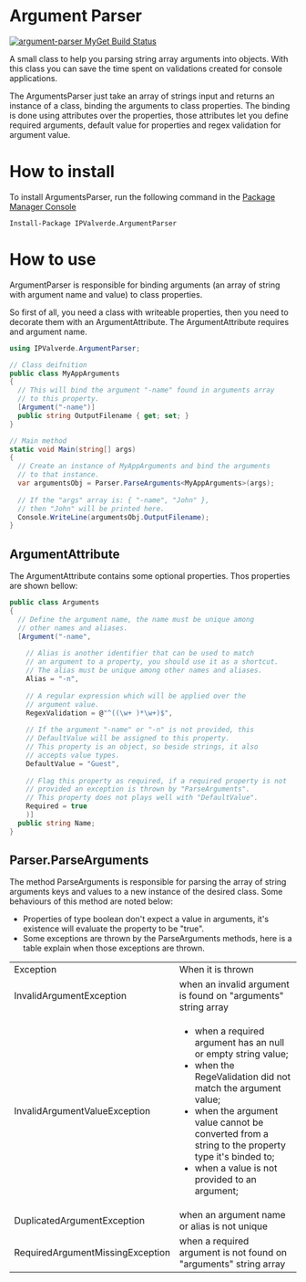 # Argument Parser

[![argument-parser MyGet Build Status](https://www.myget.org/BuildSource/Badge/argument-parser?identifier=8e48172a-4448-4b24-b56d-22680b7f86fd)](https://www.myget.org/)

A small class to help you parsing string array arguments into objects.
With this class you can save the time spent on validations created for console applications.

The ArgumentsParser just take an array of strings input and returns an instance of a class,
binding the arguments to class properties. The binding is done using attributes over the
properties, those attributes let you define required arguments, default value for properties
and regex validation for argument value.

# How to install

To install ArgumentsParser, run the following command in the [Package Manager Console](https://www.nuget.org/packages/IPValverde.ArgumentParser/)

```
Install-Package IPValverde.ArgumentParser
```

# How to use

ArgumentParser is responsible for binding arguments (an array of string with argument name and value) to class properties.

So first of all, you need a class with writeable properties, then you need to decorate them with an ArgumentAttribute. The ArgumentAttribute requires and argument name.

```cs
using IPValverde.ArgumentParser;

// Class deifnition
public class MyAppArguments
{
  // This will bind the argument "-name" found in arguments array
  // to this property.
  [Argument("-name")]
  public string OutputFilename { get; set; }
}

// Main method
static void Main(string[] args)
{
  // Create an instance of MyAppArguments and bind the arguments
  // to that instance.
  var argumentsObj = Parser.ParseArguments<MyAppArguments>(args);
  
  // If the "args" array is: { "-name", "John" },
  // then "John" will be printed here.
  Console.WriteLine(argumentsObj.OutputFilename);
}
```

ArgumentAttribute
--------------

The ArgumentAttribute contains some optional properties. Thos properties are shown bellow:

```cs
public class Arguments
{
  // Define the argument name, the name must be unique among
  // other names and aliases.
  [Argument("-name",
    
	// Alias is another identifier that can be used to match
	// an argument to a property, you should use it as a shortcut.
	// The alias must be unique among other names and aliases.
    Alias = "-n",
	
	// A regular expression which will be applied over the
	// argument value.
	RegexValidation = @"^((\w+ )*\w+)$",
	
	// If the argument "-name" or "-n" is not provided, this 
	// DefaultValue will be assigned to this property.
	// This property is an object, so beside strings, it also
	// accepts value types.
	DefaultValue = "Guest",
	
	// Flag this property as required, if a required property is not
	// provided an exception is thrown by "ParseArguments".
	// This property does not plays well with "DefaultValue".
	Required = true
	)]
  public string Name;
}
```

Parser.ParseArguments
--------------

The method ParseArguments is responsible for parsing the array of string arguments keys and values to a new instance of the desired class. Some behaviours of this method are noted below:

- Properties of type boolean don't expect a value in arguments, it's existence will evaluate the property to be "true".
- Some exceptions are thrown by the ParseArguments methods, here is a table explain when those exceptions are thrown.

<table>
	<tr>
		<td>Exception</td>
		<td>When it is thrown</td>
	</tr>
	<tr>
		<td>InvalidArgumentException</td>
		<td>when an invalid argument is found on "arguments" string array</td>
	</tr>
	<tr>
		<td>InvalidArgumentValueException</td>
		<td>
			<ul>
				<li>when a required argument has an null or empty string value;</li>
				<li>when the RegeValidation did not match the argument value;</li>
				<li>when the argument value cannot be converted from a string to the property type it's binded to;</li>
				<li>when a value is not provided to an argument;</li>
			</ul>
		</td>
	</tr>
	<tr>
		<td>DuplicatedArgumentException</td>
		<td>when an argument name or alias is not unique</td>
	</tr>
	<tr>
		<td>RequiredArgumentMissingException</td>
		<td>when a required argument is not found on "arguments" string array</td>
	</tr>
</table>